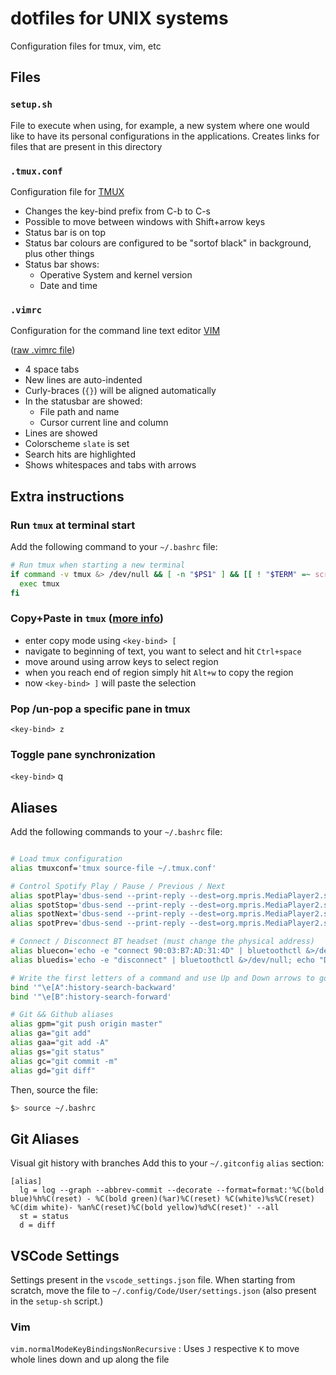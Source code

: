 # dotfiles for UNIX systems

Configuration files for tmux, vim, etc

## Files

### `setup.sh`

File to execute when using, for example, a new system where one would like to have its personal configurations in the applications. Creates links for files that are present in this directory

### `.tmux.conf`

Configuration file for [TMUX](https://github.com/tmux/tmux)

- Changes the key-bind prefix from C-b to C-s
- Possible to move between windows with Shift+arrow keys
- Status bar is on top
- Status bar colours are configured to be "sortof black" in background, plus other things
- Status bar shows:
  - Operative System and kernel version
  - Date and time

### `.vimrc`

Configuration for the command line text editor [VIM](https://www.vim.org)

([raw .vimrc file](https://raw.githubusercontent.com/DPontes/dotfiles/master/.vimrc))

- 4 space tabs
- New lines are auto-indented
- Curly-braces (`{}`) will be aligned automatically
- In the statusbar are showed:
  - File path and name
  - Cursor current line and column
- Lines are showed
- Colorscheme `slate` is set
- Search hits are highlighted
- Shows whitespaces and tabs with arrows

## Extra instructions

### Run `tmux` at terminal start

Add the following command to your `~/.bashrc` file:

```bash
# Run tmux when starting a new terminal
if command -v tmux &> /dev/null && [ -n "$PS1" ] && [[ ! "$TERM" =~ screen ]] && [[ ! "$TERM" =~ tmux ]] && [ -z "$TMUX" ]; then
  exec tmux
fi
```

### Copy+Paste in `tmux` ([more info](https://awhan.wordpress.com/2010/06/20/copy-paste-in-tmux/))

- enter copy mode using `<key-bind> [`
- navigate to beginning of text, you want to select and hit `Ctrl+space`
- move around using arrow keys to select region
- when you reach end of region simply hit `Alt+w` to copy the region
- now `<key-bind> ]` will paste the selection

### Pop /un-pop a specific pane in tmux

`<key-bind> z`

### Toggle pane synchronization

`<key-bind>` q

## Aliases

Add the following commands to your `~/.bashrc` file:

```bash

# Load tmux configuration
alias tmuxconf='tmux source-file ~/.tmux.conf'

# Control Spotify Play / Pause / Previous / Next
alias spotPlay='dbus-send --print-reply --dest=org.mpris.MediaPlayer2.spotify /org/mpris/MediaPlayer2 org.mpris.MediaPlayer2.Player.PlayPause &>/dev/null'
alias spotStop='dbus-send --print-reply --dest=org.mpris.MediaPlayer2.spotify /org/mpris/MediaPlayer2 org.mpris.MediaPlayer2.Player.Stop &>/dev/null'
alias spotNext='dbus-send --print-reply --dest=org.mpris.MediaPlayer2.spotify /org/mpris/MediaPlayer2 org.mpris.MediaPlayer2.Player.Next &>/dev/null'
alias spotPrev='dbus-send --print-reply --dest=org.mpris.MediaPlayer2.spotify /org/mpris/MediaPlayer2 org.mpris.MediaPlayer2.Player.Previous &>/dev/null'

# Connect / Disconnect BT headset (must change the physical address)
alias bluecon='echo -e "connect 90:03:B7:AD:31:4D" | bluetoothctl &>/dev/null; echo "Connected"'
alias bluedis='echo -e "disconnect" | bluetoothctl &>/dev/null; echo "Disconnected"'

# Write the first letters of a command and use Up and Down arrows to go through history for that command
bind '"\e[A":history-search-backward'
bind '"\e[B":history-search-forward'

# Git && Github aliases
alias gpm="git push origin master"
alias ga="git add"
alias gaa="git add -A"
alias gs="git status"
alias gc="git commit -m"
alias gd="git diff"
```

Then, source the file:

```bash
$> source ~/.bashrc
```

## Git Aliases

Visual git history with branches
Add this to your `~/.gitconfig` `alias` section:

```
[alias]
  lg = log --graph --abbrev-commit --decorate --format=format:'%C(bold blue)%h%C(reset) - %C(bold green)(%ar)%C(reset) %C(white)%s%C(reset) %C(dim white)- %an%C(reset)%C(bold yellow)%d%C(reset)' --all
  st = status
  d = diff
```

## VSCode Settings

Settings present in the `vscode_settings.json` file. When starting from scratch, move the file to `~/.config/Code/User/settings.json` (also present in the `setup-sh` script.)

### Vim
`vim.normalModeKeyBindingsNonRecursive` : Uses `J` respective `K` to move whole lines down and up along the file
